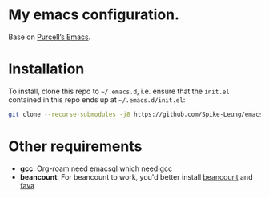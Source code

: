 # My emacs configuration.

Base on [Purcell’s Emacs](https://github.com/purcell/emacs.d).

# Installation
To install, clone this repo to `~/.emacs.d`, i.e. ensure that the `init.el` contained in this repo ends up at `~/.emacs.d/init.el`:

```bash
git clone --recurse-submodules -j8 https://github.com/Spike-Leung/emacs.d.git ~/.emacs.d
```

# Other requirements
  - **gcc**: Org-roam need emacsql which need gcc
  - **beancount**: For beancount to work, you'd better install [beancount](https://github.com/beancount/beancount) and [fava](https://github.com/beancount/fava)
